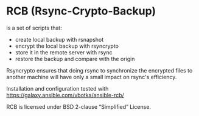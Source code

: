 RCB (Rsync-Crypto-Backup)
=========================

is a set of scripts that:

* create local backup with rsnapshot
* encrypt the local backup with rsyncrypto
* store it in the remote server with rsync
* restore the backup and compare with the origin

Rsyncrypto ensures that doing rsync to synchronize the encrypted files
to another machine will have only a small impact on rsync's
efficiency.

Installation and configuration tested with https://galaxy.ansible.com/vbotka/ansible-rcb/

RCB is licensed under BSD 2-clause “Simplified” License.
